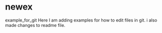 # newex
example_for_git
Here I am adding examples for how to edit files in git. i also made changes to readme file.
